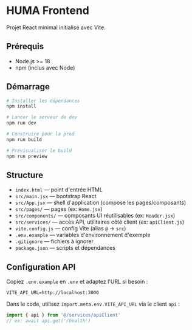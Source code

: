 # HUMA Frontend

Projet React minimal initialisé avec Vite.

## Prérequis
- Node.js >= 18
- npm (inclus avec Node)

## Démarrage
```powershell
# Installer les dépendances
npm install

# Lancer le serveur de dev
npm run dev

# Construire pour la prod
npm run build

# Prévisualiser le build
npm run preview
```

## Structure
- `index.html` — point d'entrée HTML
- `src/main.jsx` — bootstrap React
- `src/App.jsx` — shell d'application (compose les pages/composants)
- `src/pages/` — pages (ex: `Home.jsx`)
- `src/components/` — composants UI réutilisables (ex: `Header.jsx`)
- `src/services/` — accès API, utilitaires côté client (ex: `apiClient.js`)
- `vite.config.js` — config Vite (alias `@` -> `src`)
- `.env.example` — variables d'environnement d'exemple
- `.gitignore` — fichiers à ignorer
- `package.json` — scripts et dépendances

## Configuration API
Copiez `.env.example` en `.env` et adaptez l'URL si besoin :

```env
VITE_API_URL=http://localhost:3000
```

Dans le code, utilisez `import.meta.env.VITE_API_URL` via le client `api` :

```js
import { api } from '@/services/apiClient'
// ex: await api.get('/health')
```
